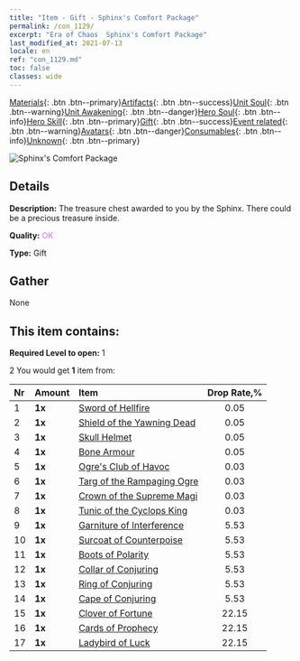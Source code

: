 ```yaml
---
title: "Item - Gift - Sphinx's Comfort Package"
permalink: /con_1129/
excerpt: "Era of Chaos  Sphinx's Comfort Package"
last_modified_at: 2021-07-13
locale: en
ref: "con_1129.md"
toc: false
classes: wide
---
```

 [Materials](/Items/){: .btn .btn--primary}[Artifacts](/Items/Artifacts/){: .btn .btn--success}[Unit Soul](/Items/UnitSoul/){: .btn .btn--warning}[Unit Awakening](/Items/UnitAwakening/){: .btn .btn--danger}[Hero Soul](/Items/HeroSoul/){: .btn .btn--info}[Hero Skill](/Items/HeroSkill/){: .btn .btn--primary}[Gift](/Items/Gift/){: .btn .btn--success}[Event related](/Items/Events/){: .btn .btn--warning}[Avatars](/Items/Avatars/){: .btn .btn--danger}[Consumables](/Items/Consumables/){: .btn .btn--info}[Unknown](/Items/Unknown/){: .btn .btn--primary}

 ![Sphinx's Comfort Package](/images/t/i_907002.png)

## Details
 **Description:** The treasure chest awarded to you by the Sphinx. There could be a precious treasure inside.

 **Quality:** <span style="color: #DA70D6">OK</span>

 **Type:** Gift

## Gather

  None

## This item contains:

 **Required Level to open:** 1

 2 You would get **1** item  from:

  | Nr | Amount |     Item    | Drop Rate,% |
  |:---|:-------|:------------|:---------:|
  | 1 |  **1x** | [Sword of Hellfire](/Items/art_121/) | 0.05 | 
  | 2 |  **1x** | [Shield of the Yawning Dead](/Items/art_122/) | 0.05 | 
  | 3 |  **1x** | [Skull Helmet](/Items/art_123/) | 0.05 | 
  | 4 |  **1x** | [Bone Armour](/Items/art_124/) | 0.05 | 
  | 5 |  **1x** | [Ogre's Club of Havoc](/Items/art_125/) | 0.03 | 
  | 6 |  **1x** | [Targ of the Rampaging Ogre](/Items/art_126/) | 0.03 | 
  | 7 |  **1x** | [Crown of the Supreme Magi](/Items/art_127/) | 0.03 | 
  | 8 |  **1x** | [Tunic of the Cyclops King](/Items/art_128/) | 0.03 | 
  | 9 |  **1x** | [Garniture of Interference](/Items/art_118/) | 5.53 | 
  | 10 |  **1x** | [Surcoat of Counterpoise](/Items/art_119/) | 5.53 | 
  | 11 |  **1x** | [Boots of Polarity](/Items/art_120/) | 5.53 | 
  | 12 |  **1x** | [Collar of Conjuring](/Items/art_115/) | 5.53 | 
  | 13 |  **1x** | [Ring of Conjuring](/Items/art_116/) | 5.53 | 
  | 14 |  **1x** | [Cape of Conjuring](/Items/art_117/) | 5.53 | 
  | 15 |  **1x** | [Clover of Fortune](/Items/art_109/) | 22.15 | 
  | 16 |  **1x** | [Cards of Prophecy](/Items/art_110/) | 22.15 | 
  | 17 |  **1x** | [Ladybird of Luck](/Items/art_111/) | 22.15 | 
